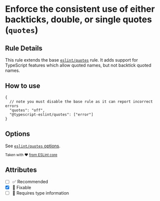 # Enforce the consistent use of either backticks, double, or single quotes (`quotes`)

## Rule Details

This rule extends the base
[`eslint/quotes`](https://eslint.org/docs/rules/quotes) rule. It adds support
for TypeScript features which allow quoted names, but not backtick quoted names.

## How to use

```jsonc
{
  // note you must disable the base rule as it can report incorrect errors
  "quotes": "off",
  "@typescript-eslint/quotes": ["error"]
}
```

## Options

See [`eslint/quotes` options](https://eslint.org/docs/rules/quotes#options).

<sup>Taken with ❤️
[from ESLint core](https://github.com/eslint/eslint/blob/master/docs/rules/quotes.md)</sup>

## Attributes

- [ ] ✅ Recommended
- [x] 🔧 Fixable
- [ ] 💭 Requires type information

